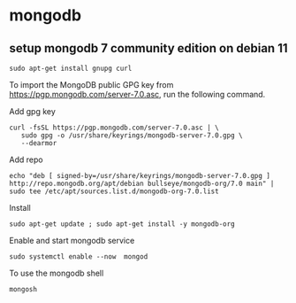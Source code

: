 # mongodb

## setup mongodb 7 community edition on debian 11

```
sudo apt-get install gnupg curl
```

To import the MongoDB public GPG key from https://pgp.mongodb.com/server-7.0.asc, run the following command.

Add gpg key

```
curl -fsSL https://pgp.mongodb.com/server-7.0.asc | \
   sudo gpg -o /usr/share/keyrings/mongodb-server-7.0.gpg \
   --dearmor
```

Add repo

```
echo "deb [ signed-by=/usr/share/keyrings/mongodb-server-7.0.gpg ] http://repo.mongodb.org/apt/debian bullseye/mongodb-org/7.0 main" | sudo tee /etc/apt/sources.list.d/mongodb-org-7.0.list
```

Install
```
sudo apt-get update ; sudo apt-get install -y mongodb-org
```

Enable and start mongodb service
```
sudo systemctl enable --now  mongod
```

To use the mongodb shell
```
mongosh
```
